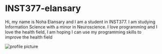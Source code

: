 # INST377-elansary
Hi, my name is Noha Elansary and I am a student in INST377. I am studying Information Science with a minor in Neuroscience. I love programming and I love the health field, I am hoping I can use my programming skills to improve the health field

![profile picture](https://scontent.fphl2-3.fna.fbcdn.net/v/t1.0-9/18620418_10213133191103344_4504376862208063974_n.jpg?oh=c23f8e2eae6efdfc7c254c1be5222d58&oe=5A14AA38)
